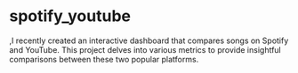 # spotify_youtube
,I recently created an interactive dashboard that compares songs on Spotify and YouTube. This project delves into various metrics to provide insightful comparisons between these two popular platforms.
